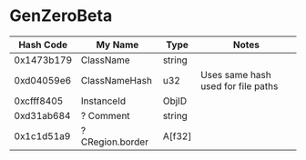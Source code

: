 # GenZeroBeta

| Hash Code | My Name | Type | Notes |
| --- | --- | --- | --- |
| 0x1473b179 | ClassName | string | 
| 0xd04059e6 | ClassNameHash | u32 | Uses same hash used for file paths |
| 0xcfff8405 | InstanceId | ObjID | 
| 0xd31ab684 | ? Comment | string |
| 0x1c1d51a9 | ? CRegion.border | A[f32] |